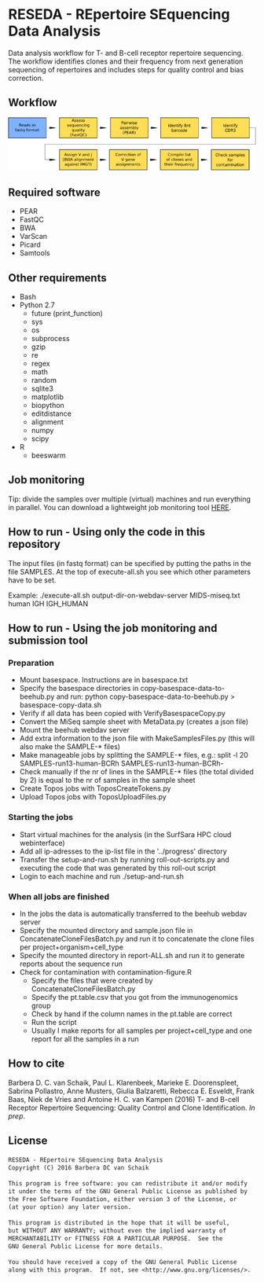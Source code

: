 # RESEDA - REpertoire SEquencing Data Analysis

Data analysis workflow for T- and B-cell receptor repertoire sequencing.
The workflow identifies clones and their frequency from next generation sequencing of repertoires and includes steps for quality control and bias correction.

## Workflow

![workflow](workflow.png)

## Required software

* PEAR
* FastQC
* BWA
* VarScan
* Picard
* Samtools

## Other requirements

* Bash
* Python 2.7
    * future (print_function)
    * sys
    * os
    * subprocess
    * gzip
    * re
    * regex
    * math
    * random
    * sqlite3
    * matplotlib
    * biopython
    * editdistance
    * alignment
    * numpy
    * scipy
* R
    * beeswarm

## Job monitoring

Tip: divide the samples over multiple (virtual) machines and run everything in parallel. You can download a lightweight job monitoring tool [HERE](https://bitbucket.org/barbera/progress).

## How to run - Using only the code in this repository

The input files (in fastq format) can be specified by putting the paths in the file SAMPLES. At the top of execute-all.sh you see which other parameters have to be set.

Example: ./execute-all.sh output-dir-on-webdav-server MIDS-miseq.txt human IGH IGH_HUMAN

## How to run - Using the job monitoring and submission tool

### Preparation ###
* Mount basespace. Instructions are in basespace.txt
* Specify the basespace directories in copy-basespace-data-to-beehub.py and run: python copy-basespace-data-to-beehub.py > basespace-copy-data.sh
* Verify if all data has been copied with VerifyBasespaceCopy.py
* Convert the MiSeq sample sheet with MetaData.py (creates a json file)
* Mount the beehub webdav server
* Add extra information to the json file with MakeSamplesFiles.py (this will also make the SAMPLE-* files)
* Make manageable jobs by splitting the SAMPLE-* files, e.g.: split -l 20 SAMPLES-run13-human-BCRh SAMPLES-run13-human-BCRh-
* Check manually if the nr of lines in the SAMPLE-* files (the total divided by 2) is equal to the nr of samples in the sample sheet
* Create Topos jobs with ToposCreateTokens.py
* Upload Topos jobs with ToposUploadFiles.py

### Starting the jobs ###
* Start virtual machines for the analysis (in the SurfSara HPC cloud webinterface)
* Add all ip-adresses to the ip-list file in the '../progress' directory
* Transfer the setup-and-run.sh by running roll-out-scripts.py and executing the code that was generated by this roll-out script
* Login to each machine and run ./setup-and-run.sh

### When all jobs are finished ###
* In the jobs the data is automatically transferred to the beehub webdav server
* Specify the mounted directory and sample.json file in ConcatenateCloneFilesBatch.py and run it to concatenate the clone files per project+organism+cell_type
* Specify the mounted directory in report-ALL.sh and run it to generate reports about the sequence run
* Check for contamination with contamination-figure.R
   * Specify the files that were created by ConcatenateCloneFilesBatch.py
   * Specify the pt.table.csv that you got from the immunogenomics group
   * Check by hand if the column names in the pt.table are correct
   * Run the script
   * Usually I make reports for all samples per project+cell_type and one report for all the samples in a run

## How to cite

Barbera D. C. van Schaik, Paul L. Klarenbeek, Marieke E. Doorenspleet, Sabrina Pollastro, Anne Musters, Giulia Balzaretti, Rebecca E. Esveldt, Frank Baas, Niek de Vries and Antoine H. C. van Kampen (2016) T- and B-cell Receptor Repertoire Sequencing: Quality Control and Clone Identification. _In prep_.

## License
```
RESEDA - REpertoire SEquencing Data Analysis
Copyright (C) 2016 Barbera DC van Schaik

This program is free software: you can redistribute it and/or modify
it under the terms of the GNU General Public License as published by
the Free Software Foundation, either version 3 of the License, or
(at your option) any later version.

This program is distributed in the hope that it will be useful,
but WITHOUT ANY WARRANTY; without even the implied warranty of
MERCHANTABILITY or FITNESS FOR A PARTICULAR PURPOSE.  See the
GNU General Public License for more details.

You should have received a copy of the GNU General Public License
along with this program.  If not, see <http://www.gnu.org/licenses/>.
```